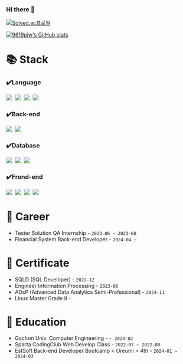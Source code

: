 ### Hi there 👋

[![Solved.ac프로필](http://mazassumnida.wtf/api/v2/generate_badge?boj=9619pjw)](https://solved.ac/9619pjw)

[![9619pjw's GitHub stats](https://github-readme-stats.vercel.app/api?username=9619pjw&show_icons=true)](https://github.com/9619pjw)

# 📚 Stack
### ✔️Language
<p>
 <img src="https://img.shields.io/badge/Java-007396?style=for-the-badge&logo=OpenJDK&logoColor=white"/>&nbsp;
 <img src="https://img.shields.io/badge/Python-3766AB?style=for-the-badge&logo=Python&logoColor=white"/>&nbsp;
 <img src="https://img.shields.io/badge/JavaScript-F7DF1E?style=for-the-badge&logo=javaScript&logoColor=white">&nbsp;
 <img src="https://img.shields.io/badge/Typescript-3178C6?style=for-the-badge&logo=Typescript&logoColor=white"/>&nbsp;
</p>

### ✔️Back-end
<p>
<img src="https://img.shields.io/badge/Spring-6DB33F?style=for-the-badge&logo=Spring&logoColor=green">&nbsp;
<img src="https://img.shields.io/badge/Spring Boot-6DB33F?style=for-the-badge&logo=Spring Boot&logoColor=yellow">&nbsp;
</p>

### ✔️Database
<p>
<img src="https://img.shields.io/badge/mysql-4479A1?style=for-the-badge&logo=mysql&logoColor=white">&nbsp; 
<img src="https://img.shields.io/badge/oracle-E34F26?style=for-the-badge&logo=oracle&logoColor=white">&nbsp;
<img src="https://img.shields.io/badge/postgresql-4479AB?style=for-the-badge&logo=postgreSQL&logoColor=white">&nbsp;
</p>


### ✔️Frond-end 
<p>
<img src="https://img.shields.io/badge/HTML-E34F26?style=for-the-badge&logo=HTML5&logoColor=white">&nbsp;
<img src="https://img.shields.io/badge/CSS-1572B6?style=for-the-badge&logo=CSS3&logoColor=white">&nbsp;
<img src="https://img.shields.io/badge/Tailwind CSS-06B6D4?style=for-the-badge&logo=Tailwind CSS&logoColor=white">&nbsp; 
<img src="https://img.shields.io/badge/Next.js-000000?style=for-the-badge&logo=Next.js&logoColor=white">&nbsp;
</p>

# 🏢 Career
- Tester Solution QA Internship - ``2023-06 ~ 2023-08``
- Financial System Back-end Developer - ``2024-04 ~ ``

# 🪪 Certificate
- SQLD (SQL Developer) - ``2022-12``
- Engineer Information Processing - ``2023-06``
- ADsP (Advanced Data Analytics Semi-Professional) - ``2024-11``
- Linux Master Grade II - 

# 🏫 Education
- Gachon Univ. Computer Engineering - ``~ 2024-02``
- Sparta CodingClub Web Develop Class - ``2022-07 ~ 2022-08``
- EstSoft Back-end Developer Bootcamp < Oreumi > 4th - ``2024-01 ~ 2024-03``

